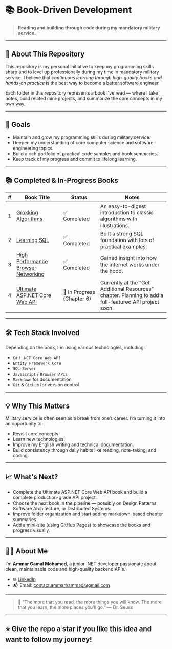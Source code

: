 # 📚 Book-Driven Development

> **Reading and building through code during my mandatory military service.**

---

## 📌 About This Repository

This repository is my personal initiative to keep my programming skills sharp and to level up professionally during my time in mandatory military service. I believe that *continuous learning through high-quality books and hands-on practice* is the best way to become a better software engineer.

Each folder in this repository represents a book I've read — where I take notes, build related mini-projects, and summarize the core concepts in my own way.

---

## 🧠 Goals

- Maintain and grow my programming skills during military service.
- Deepen my understanding of core computer science and software engineering topics.
- Build a rich portfolio of practical code samples and book summaries.
- Keep track of my progress and commit to lifelong learning.

---

## 📚 Completed & In-Progress Books

| # | Book Title | Status | Notes |
|--:|------------|--------|-------|
| 1 | [Grokking Algorithms](./Grokking-Algorithms) | ✅ Completed | An easy-to-digest introduction to classic algorithms with illustrations. |
| 2 | [Learning SQL](./Learning-SQL) | ✅ Completed | Built a strong SQL foundation with lots of practical examples. |
| 3 | [High Performance Browser Networking](./High-Performance-Browser-Networking) | ✅ Completed | Gained insight into how the internet works under the hood. |
| 4 | [Ultimate ASP.NET Core Web API](./Ultimate-ASP-NET-Core-Web-API) | 🚧 In Progress (Chapter 6) | Currently at the “Get Additional Resources” chapter. Planning to add a full-featured API project soon. |

---

## 🛠️ Tech Stack Involved

Depending on the book, I'm using various technologies, including:

- `C#` / `.NET Core Web API`
- `Entity Framework Core`
- `SQL Server`
- `JavaScript` / `Browser APIs`
- `Markdown` for documentation
- `Git` & `GitHub` for version control

---

## 💡 Why This Matters

Military service is often seen as a break from one’s career. I’m turning it into an opportunity to:

- Revisit core concepts.
- Learn new technologies.
- Improve my English writing and technical documentation.
- Build consistency through daily habits like reading, note-taking, and coding.

---

## 📈 What's Next?

- Complete the Ultimate ASP.NET Core Web API book and build a complete production-grade API project.
- Choose the next book in the pipeline — possibly on Design Patterns, Software Architecture, or Distributed Systems.
- Improve folder organization and start adding markdown-based chapter summaries.
- Add a mini-site (using GitHub Pages) to showcase the books and progress visually.

---

## 🙋‍♂️ About Me

I’m **Ammar Gamal Mohamed**, a junior .NET developer passionate about clean, maintainable code and high-quality backend APIs.

- 🌐 [LinkedIn](https://www.linkedin.com/in/ammar-hammad/)
- 📬 Email: [contact.ammarhammad@gmail.com](mailto:contact.ammarhammad@gmail.com)

---

> 📘 “The more that you read, the more things you will know. The more that you learn, the more places you'll go.” — Dr. Seuss

---

## ⭐ Give the repo a star if you like this idea and want to follow my journey!


